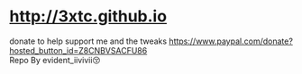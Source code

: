 ﻿#  http://3xtc.github.io
donate to help support me and the tweaks 
https://www.paypal.com/donate?hosted_button_id=Z8CNBVSACFU86    
Repo By evident_iivivii😚
